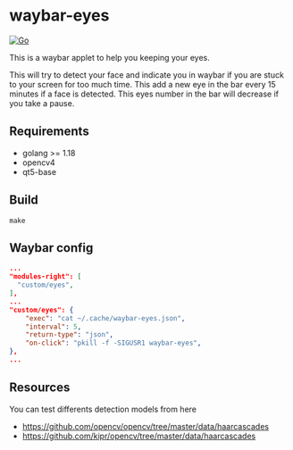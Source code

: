 # waybar-eyes

[![Go](https://github.com/cyrinux/waybar-eyes/actions/workflows/go.yml/badge.svg)](https://github.com/cyrinux/waybar-eyes/actions/workflows/go.yml)

This is a waybar applet to help you keeping your eyes.

This will try to detect your face and indicate you in waybar if you are stuck to your screen for too much time.
This add a new eye in the bar every 15 minutes if a face is detected.
This eyes number in the bar will decrease if you take a pause.

## Requirements

- golang >= 1.18
- opencv4
- qt5-base

## Build

```shell
make
```

## Waybar config

```json
...
"modules-right": [
  "custom/eyes",
],
...
"custom/eyes": {
    "exec": "cat ~/.cache/waybar-eyes.json",
    "interval": 5,
    "return-type": "json",
    "on-click": "pkill -f -SIGUSR1 waybar-eyes",
},
...
```

## Resources

You can test differents detection models from here

- https://github.com/opencv/opencv/tree/master/data/haarcascades
- https://github.com/kipr/opencv/tree/master/data/haarcascades
